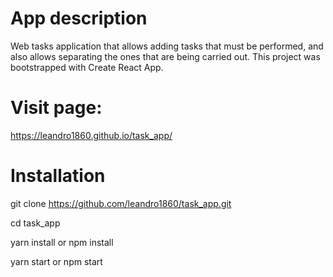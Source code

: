 


# App description
Web tasks application that allows adding tasks that must be performed, and also allows separating the ones that are being carried out. This project was bootstrapped with Create React App.

# Visit page:
https://leandro1860.github.io/task_app/

# Installation
git clone https://github.com/leandro1860/task_app.git

cd task_app

yarn install or npm install

yarn start or npm start
